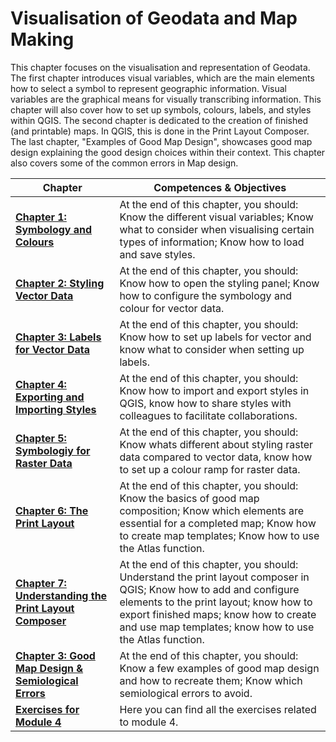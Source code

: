 # Visualisation of Geodata and Map Making

This chapter focuses on the visualisation and representation of Geodata. The first chapter introduces visual variables, which are the main elements how to select a symbol to represent geographic information. Visual variables are the graphical means for visually transcribing information. This chapter will also cover how to set up symbols, colours, labels, and styles within QGIS. The second chapter is dedicated to the creation of finished (and printable) maps. In QGIS, this is done in the Print Layout Composer. The last chapter, "Examples of Good Map Design", showcases good map design explaining the good design choices within their context. This chapter also covers some of the common errors in Map design. 

| __Chapter__ | __Competences & Objectives__ |
| ----------- | ---------------------------- |
| __[Chapter 1: Symbology and Colours](/content/Modul_4/en_qgis_map_design_I.md)__ | At the end of this chapter, you should: Know the different visual variables; Know what to consider when visualising certain types of information; Know how to load and save styles. |
| __[Chapter 2: Styling Vector Data](/content/Modul_4/en_qgis_styling_vector_data.md)__ | At the end of this chapter, you should: Know how to open the styling panel; Know how to configure the symbology and colour for vector data. |
| __[Chapter 3: Labels for Vector Data](/content/Modul_4/en_qgis_labels_vector.md)__ | At the end of this chapter, you should: Know how to set up labels for vector and know what to consider when setting up labels. | 
| __[Chapter 4: Exporting and Importing Styles](/content/Modul_4/en_qgis_working_with_styles.md)__ | At the end of this chapter, you should: Know how to import and export styles in QGIS, know how to share styles with colleagues to facilitate collaborations. |
| __[Chapter 5: Symbologiy for Raster Data](/content/Modul_4/en_qgis_symbology_raster.md)__ | At the end of this chapter, you should: Know whats different about styling raster data compared to vector data, know how to set up a colour ramp for raster data. |
| __[Chapter 6: The Print Layout](/content/Modul_4/en_qgis_map_design_2.md)__ | At the end of this chapter, you should: Know the basics of good map composition; Know which elements are essential for a completed map; Know how to create map templates; Know how to use the Atlas function. | 
| __[Chapter 7: Understanding the Print Layout Composer](/content/Modul_4/en_qgis_understanding_print_layout.md)__ | At the end of this chapter, you should: Understand the print layout composer in QGIS; Know how to add and configure elements to the print layout; know how to export finished maps; know how to create and use map templates; know how to use the Atlas function. | 
| __[Chapter 3: Good Map Design & Semiological Errors](/content/Modul_4/en_qgis_map_examples.md)__ | At the end of this chapter, you should: Know a few examples of good map design and how to recreate them; Know which semiological errors to avoid. | 
| __[Exercises for Module 4](/content/Modul_4/en_qgis_modul_4_exercises.md)__ | Here you can find all the exercises related to module 4. | 